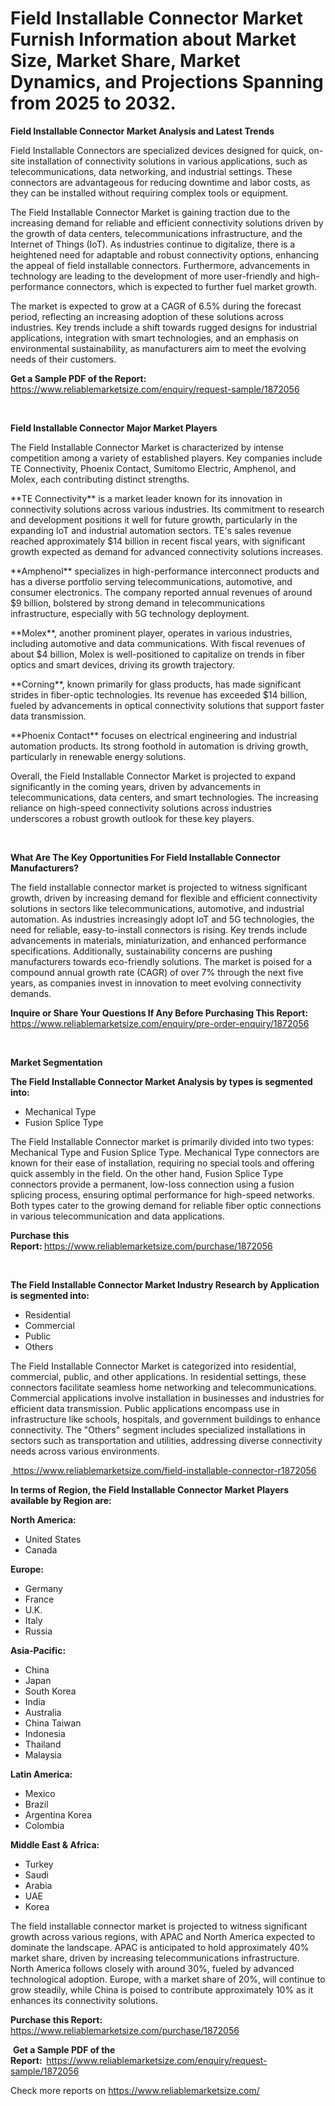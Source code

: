 <p><h1>Field Installable Connector Market Furnish Information about Market Size, Market Share, Market Dynamics, and Projections Spanning from 2025 to 2032.</h1></p><p><strong>Field Installable Connector Market Analysis and Latest Trends</strong></p>
<p><p>Field Installable Connectors are specialized devices designed for quick, on-site installation of connectivity solutions in various applications, such as telecommunications, data networking, and industrial settings. These connectors are advantageous for reducing downtime and labor costs, as they can be installed without requiring complex tools or equipment. </p><p>The Field Installable Connector Market is gaining traction due to the increasing demand for reliable and efficient connectivity solutions driven by the growth of data centers, telecommunications infrastructure, and the Internet of Things (IoT). As industries continue to digitalize, there is a heightened need for adaptable and robust connectivity options, enhancing the appeal of field installable connectors. Furthermore, advancements in technology are leading to the development of more user-friendly and high-performance connectors, which is expected to further fuel market growth.</p><p>The market is expected to grow at a CAGR of 6.5% during the forecast period, reflecting an increasing adoption of these solutions across industries. Key trends include a shift towards rugged designs for industrial applications, integration with smart technologies, and an emphasis on environmental sustainability, as manufacturers aim to meet the evolving needs of their customers.</p></p>
<p><strong>Get a Sample PDF of the Report:&nbsp;</strong> <a href="https://www.reliablemarketsize.com/enquiry/request-sample/1872056?utm_campaign=3537&utm_medium=2&utm_source=Github&utm_content=ia&utm_term=06042025&utm_id=field-installable-connector">https://www.reliablemarketsize.com/enquiry/request-sample/1872056</a></p>
<p>&nbsp;</p>
<p><strong>Field Installable Connector Major Market Players</strong></p>
<p><p>The Field Installable Connector Market is characterized by intense competition among a variety of established players. Key companies include TE Connectivity, Phoenix Contact, Sumitomo Electric, Amphenol, and Molex, each contributing distinct strengths.</p><p>**TE Connectivity** is a market leader known for its innovation in connectivity solutions across various industries. Its commitment to research and development positions it well for future growth, particularly in the expanding IoT and industrial automation sectors. TE's sales revenue reached approximately $14 billion in recent fiscal years, with significant growth expected as demand for advanced connectivity solutions increases.</p><p>**Amphenol** specializes in high-performance interconnect products and has a diverse portfolio serving telecommunications, automotive, and consumer electronics. The company reported annual revenues of around $9 billion, bolstered by strong demand in telecommunications infrastructure, especially with 5G technology deployment.</p><p>**Molex**, another prominent player, operates in various industries, including automotive and data communications. With fiscal revenues of about $4 billion, Molex is well-positioned to capitalize on trends in fiber optics and smart devices, driving its growth trajectory.</p><p>**Corning**, known primarily for glass products, has made significant strides in fiber-optic technologies. Its revenue has exceeded $14 billion, fueled by advancements in optical connectivity solutions that support faster data transmission.</p><p>**Phoenix Contact** focuses on electrical engineering and industrial automation products. Its strong foothold in automation is driving growth, particularly in renewable energy solutions.</p><p>Overall, the Field Installable Connector Market is projected to expand significantly in the coming years, driven by advancements in telecommunications, data centers, and smart technologies. The increasing reliance on high-speed connectivity solutions across industries underscores a robust growth outlook for these key players.</p></p>
<p>&nbsp;</p>
<p><strong>What Are The Key Opportunities For Field Installable Connector Manufacturers?</strong></p>
<p><p>The field installable connector market is projected to witness significant growth, driven by increasing demand for flexible and efficient connectivity solutions in sectors like telecommunications, automotive, and industrial automation. As industries increasingly adopt IoT and 5G technologies, the need for reliable, easy-to-install connectors is rising. Key trends include advancements in materials, miniaturization, and enhanced performance specifications. Additionally, sustainability concerns are pushing manufacturers towards eco-friendly solutions. The market is poised for a compound annual growth rate (CAGR) of over 7% through the next five years, as companies invest in innovation to meet evolving connectivity demands.</p></p>
<p><strong>Inquire or Share Your Questions If Any Before Purchasing This Report:</strong> <a href="https://www.reliablemarketsize.com/enquiry/pre-order-enquiry/1872056?utm_campaign=3537&utm_medium=2&utm_source=Github&utm_content=ia&utm_term=06042025&utm_id=field-installable-connector">https://www.reliablemarketsize.com/enquiry/pre-order-enquiry/1872056</a></p>
<p>&nbsp;</p>
<p><strong>Market Segmentation</strong></p>
<p><strong>The Field Installable Connector Market Analysis by types is segmented into:</strong></p>
<p><ul><li>Mechanical Type</li><li>Fusion Splice Type</li></ul></p>
<p><p>The Field Installable Connector market is primarily divided into two types: Mechanical Type and Fusion Splice Type. Mechanical Type connectors are known for their ease of installation, requiring no special tools and offering quick assembly in the field. On the other hand, Fusion Splice Type connectors provide a permanent, low-loss connection using a fusion splicing process, ensuring optimal performance for high-speed networks. Both types cater to the growing demand for reliable fiber optic connections in various telecommunication and data applications.</p></p>
<p><strong>Purchase this Report:&nbsp;</strong><a href="https://www.reliablemarketsize.com/purchase/1872056?utm_campaign=3537&utm_medium=2&utm_source=Github&utm_content=ia&utm_term=06042025&utm_id=field-installable-connector">https://www.reliablemarketsize.com/purchase/1872056</a></p>
<p>&nbsp;</p>
<p><strong>The Field Installable Connector Market Industry Research by Application is segmented into:</strong></p>
<p><ul><li>Residential</li><li>Commercial</li><li>Public</li><li>Others</li></ul></p>
<p><p>The Field Installable Connector Market is categorized into residential, commercial, public, and other applications. In residential settings, these connectors facilitate seamless home networking and telecommunications. Commercial applications involve installation in businesses and industries for efficient data transmission. Public applications encompass use in infrastructure like schools, hospitals, and government buildings to enhance connectivity. The "Others" segment includes specialized installations in sectors such as transportation and utilities, addressing diverse connectivity needs across various environments.</p></p>
<p><a href="https://www.reliablemarketsize.com/field-installable-connector-r1872056?utm_campaign=3537&utm_medium=2&utm_source=Github&utm_content=ia&utm_term=06042025&utm_id=field-installable-connector">&nbsp;https://www.reliablemarketsize.com/field-installable-connector-r1872056</a></p>
<p><strong>In terms of Region, the Field Installable Connector Market Players available by Region are:</strong></p>
<p>
    <p> <strong> North America: </strong>
        <ul>
            <li>United States</li>
            <li>Canada</li>
        </ul>
        </p> 
    <p> <strong> Europe: </strong>
        <ul>
            <li>Germany</li>
            <li>France</li>
            <li>U.K.</li>
            <li>Italy</li>
            <li>Russia</li>
        </ul>
        </p> 
    <p> <strong> Asia-Pacific: </strong>
        <ul>
            <li>China</li>
            <li>Japan</li>
            <li>South Korea</li>
            <li>India</li>
            <li>Australia</li>
            <li>China Taiwan</li>
            <li>Indonesia</li>
            <li>Thailand</li>
            <li>Malaysia</li>
        </ul>
        </p> 
    <p> <strong> Latin America: </strong>
        <ul>
            <li>Mexico</li>
            <li>Brazil</li>
            <li>Argentina Korea</li>
            <li>Colombia</li>
        </ul>
        </p> 
    <p> <strong> Middle East & Africa: </strong>
        <ul>
            <li>Turkey</li>
            <li>Saudi</li>
            <li>Arabia</li>
            <li>UAE</li>
            <li>Korea</li>
        </ul>
    </p>
    </p>
<p><p>The field installable connector market is projected to witness significant growth across various regions, with APAC and North America expected to dominate the landscape. APAC is anticipated to hold approximately 40% market share, driven by increasing telecommunications infrastructure. North America follows closely with around 30%, fueled by advanced technological adoption. Europe, with a market share of 20%, will continue to grow steadily, while China is poised to contribute approximately 10% as it enhances its connectivity solutions.</p></p>
<p><strong>Purchase this Report: </strong><a href="https://www.reliablemarketsize.com/purchase/1872056?utm_campaign=3537&utm_medium=2&utm_source=Github&utm_content=ia&utm_term=06042025&utm_id=field-installable-connector">https://www.reliablemarketsize.com/purchase/1872056</a></p>
<p>&nbsp;<strong>Get a Sample PDF of the Report:&nbsp;&nbsp;</strong><a href="https://www.reliablemarketsize.com/enquiry/request-sample/1872056?utm_campaign=3537&utm_medium=2&utm_source=Github&utm_content=ia&utm_term=06042025&utm_id=field-installable-connector">https://www.reliablemarketsize.com/enquiry/request-sample/1872056</a></p>
<p><strong></strong></p>
<p>Check more reports on <a href="https://www.reliablemarketsize.com/?utm_campaign=3537&utm_medium=2&utm_source=Github&utm_content=ia&utm_term=06042025&utm_id=field-installable-connector">https://www.reliablemarketsize.com/</a></p>